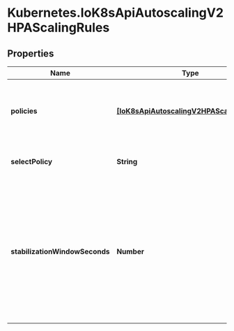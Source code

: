 # Kubernetes.IoK8sApiAutoscalingV2HPAScalingRules

## Properties

Name | Type | Description | Notes
------------ | ------------- | ------------- | -------------
**policies** | [**[IoK8sApiAutoscalingV2HPAScalingPolicy]**](IoK8sApiAutoscalingV2HPAScalingPolicy.md) | policies is a list of potential scaling polices which can be used during scaling. At least one policy must be specified, otherwise the HPAScalingRules will be discarded as invalid | [optional] 
**selectPolicy** | **String** | selectPolicy is used to specify which policy should be used. If not set, the default value Max is used. | [optional] 
**stabilizationWindowSeconds** | **Number** | stabilizationWindowSeconds is the number of seconds for which past recommendations should be considered while scaling up or scaling down. StabilizationWindowSeconds must be greater than or equal to zero and less than or equal to 3600 (one hour). If not set, use the default values: - For scale up: 0 (i.e. no stabilization is done). - For scale down: 300 (i.e. the stabilization window is 300 seconds long). | [optional] 


